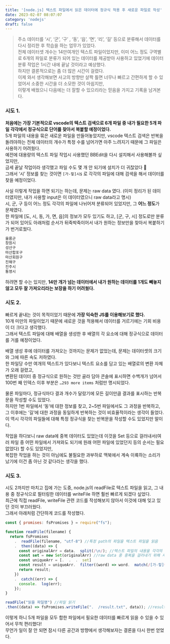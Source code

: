 ```yaml
---
title: '[node.js] 텍스트 파일에서 읽은 데이터에 정규식 적용 후 새로운 파일로 작성'
date: 2023-02-07 08:07:07
category: 'nodejs'
draft: false
---
```


> 주소 데이터를 ‘시’, ‘군’, ‘구’ , ‘동’,  ‘읍’,  ‘면’, ‘리’, ‘길’ 등으로 분류해서 데이터를 다시 정리한 후 학습을 하는 업무가 있었다.    
> 전체 데이터셋 개수는 14만여개인 텍스트 파일이었지만, 이미 어느 정도 구역별로 6개의 파일로 분류가 되어 있는 데이터를 제공받아 사용하고 있었기에 데이터 분류 작업은 1시간 내에 끝날 것이라고 예상했다.      
> 하지만 결론적으로는 좀 더 많은 시간이 걸렸다.       
> 이제 와서 생각해보면 사고의 방향만 살짝 틀면 너무나 빠르고 간편하게 할 수 있었어서 소중한 시간을 더 소모한 것이 아쉽지만,     
> 이렇게 배웠으니 다음에는 더 잘할 수 있으리라는 믿음을 가지고 기록을 남겨본다.      

### 시도 1.  

**처음에는 가장 기본적으로 vscode의 텍스트 검색으로 6개 파일 중 내가 필요한 5개 파일 각각에서 정규식으로 단어를 찾아서 복붙할 예정이었다.**  
5개 파일의 내용을 묶은 새로운 파일을 만들어놓았지만,  vscode 텍스트 검색은 반복을 돌려야하는 전체 데이터의 개수가 특정 수를 넘어가면 아주 느려지기 때문에 그 파일은 사용하기 어려웠다.  
예전에 대용량의 텍스트 파일 작업시 사용했던 BBEdit을 다시 설치해서 사용해볼까 싶었지만,   
금세 끝날 작업이라 생각했고 파일 수도 몇 개 안 되기에 설치가 더 귀찮았다 🥲  
그래서 ‘시’ 정보를 찾는 것이면 `[가-힣]시$` 로 각각의 파일에 대해 검색을 해서 데이터를 찾을 예정이었다.  

사실 이렇게 작업을 하면 되기는 하는데, 문제는 raw data 였다.   (이미 정리가 된 데이터였지만, 내가 사용할 input은 이 데이터였으니 raw data라고 명시)  
시, 군, 구 등이 어느 정도 각각의 파일에 나뉘어져 분류되어 있었지만, 그 **어느 정도**가 문제였다.   
한 파일에 [도, 시, 동, 가, 면, 읍]의 정보가 모두 있기도 하고, [군, 구, 시] 정도로만 분류가 되어 있어도 아래처럼  순서가 뒤죽박죽이어서 내가 원하는 정보만을 찾아서 복붙하기가 번거로웠다.  

```js
울릉군
창원시
성산구
마산합포구
마산회원구
진해구
진주시
통영시
```

하려면 할 수는 있지만, **14만 개가 넘는 데이터에서 내가 원하는 데이터를 1개도 빼놓지 않고 모두 잘 가져오리라는 보장을 하기 어려웠다.**

### 시도 2.  
빠르게 끝내는 것이 목적이었기 때문에 **가장 익숙한 JS를 이용해보기로 했다.**  
10개 미만의 파일이었기 때문에 새로운 것을 적용해서 데이터를 거르기에는 기회 비용이 더 크다고 생각했다.  
그래서 텍스트 파일에 대해 배열을 생성한 후 배열의 각 요소에 대해 정규식으로 데이터를 거를 예정이었다.   

배열 생성 후에 데이터를 가져오는 것까지는 문제가 없었는데, 문제는 데이터셋의 크기와 그에 따른 속도 저하였다.  
한 파일당 수만 여개의 텍스트가 있다보니 텍스트 요소를 담고 있는 배열로의 변환 자체가 오래 걸렸고,   
변환된 데이터 중 정규식으로 원하는 것만 골라 담아 콘솔에 표시하면 수백개가 넘어서 100번 째 인덱스 이후 부분은 `…293 more items` 처럼만 명시되었다.  

물론 파일마다, 정규식마다 결과 개수가 달랐기에 모든 길이만큼 결과를 표시하는 반복문을 작성할 수도 있었다.  
하지만 1번 파일에서 ‘동’에 대한 정보를 찾고, 2~5번 파일에서도 그 과정을 반복하고, 그 이후에는 ‘길’에 대한 과정을 동일하게 반복하는 것이 비효율적이라는 생각이 들었다.      
이 역시 각각의 파일들에 대해 특정 정규식을 찾는 반복문을 작성할 수도 있었지만 말이다.  

작업을 하다보니 raw data에 중복 데이터도 있었는데 이것을 Set 등으로 걸러내서(여러 파일 중 어떤 파일에서 가져와도 되기에 원래 어떤 파일에 있었던지 등의 순서는 필요없었다) 할 수도 있었지만,   
복잡한 작업을 하는 것이 아님에도 불필요한 과부하로 맥북에서 계속 이륙하는 소리가 났기에 이건 좀 아닌 것 같다라는 생각을 했다.  

### 시도 3.  
시도 2까지만 마치고 집에 가는 도중, node.js의 readFile로 텍스트 파일을 읽고, 그 내용 중 정규식으로 필터링한 데이터를 writeFile 하면 훨씬 빠르게 되겠다 싶었다.  
최근에 직접 readFile, writeFile 관련 코드를 작성해보지 않아서 이것에 대해 잊고 있던 것이 부끄러웠다.  
그래서 아래처럼 간단하게 코드를 작성했다.   

```js
const { promises: fsPromises } = require("fs");

function readFile(filename) {
  return fsPromises
    .  readFile(filename, "utf-8") //특정 path의 파일을 텍스트 파일을 읽음
    .  then((data) => {
      const originalArr = data.  split(/\n/); //텍스트 파일의 내용을 각각의 단위로 잘라서 originalArr 배열 생성
      const set = new Set(originalArr) //raw data 중 중복을 걸러내기 위해 사용
      const uniqueArr = [.  .  .  set]
      const result = uniqueArr.  filter((word) => word.  match(/[가-힣]구$/)); //'구'로 끝나는 데이터만 filter해서 result에 담음
      return result;
    })
    .  catch((err) => {
      console.  log(err);
    });
}

readFile("읽을 파일명") //파일 읽기
.then((data) => fsPromises.writeFile(".  /result.txt", data)); //result의 내용을 result.txt라는 파일에 작성

```

이렇게 하니 5개 파일을 모두 합한 파일에서 필요한 데이터를 빠르게 읽을 수 있을 수 있어서 무척 편리했다!  
무언가 일이 잘 안 되면 잠시 다른 공간과 방향에서 생각해보자는 결론을 다시 한번 얻었다.